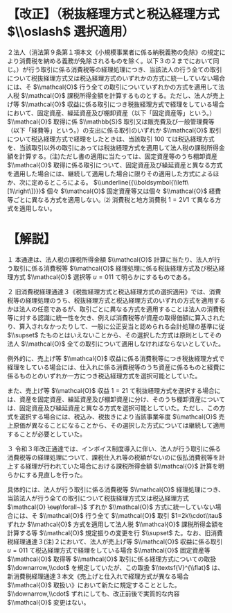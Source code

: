 # 【改正】（税抜経理方式と税込経理方式 $\\oslash$ 選択適用）

２法人（消法第９条第１項本文《小規模事業者に係る納税義務の免除》の規定により消費税を納める義務が免除されるものを除く。以下３の２までにおいて同じ。）が行う取引に係る消費税等の経理処理につき、当該法人の行う全ての取引について税抜経理方式又は税込経理方式のいずれかの方式に統一していない場合には、そ $\\mathcal{O}$ 行う全ての取引についていずれかの方式を適用して法人税 $\\mathcal{O}$ 課税所得金額を計算するものとする。ただし、法人が売上げ等 $\\mathcal{O}$ 収益に係る取引につき税抜経理方式で経理をしている場合において、固定資産、繰延資産及び棚卸資産（以下「固定資産等」という。） $\\mathcal{O}$ 取得に係 $\\mathbb{S}$ 取引又は販売費及び一般管理費等（以下「経費等」という。）の支出に係る取引のいずれか $\\mathcal{O}$ 取引について税込経理方式で経理をしたときは、当該取引 $100$ ては税込経理方式を、当該取引以外の取引にあっては税抜経理方式を適用して法人税の課税所得金額を計算する。(注)ただし書の適用に当たっては、固定資産等のうち棚卸資産 $\\mathcal{O}$ 取得に係る取引について、固定資産及び繰延資産と異なる方式を適用した場合には、継続して適用した場合に限りその適用した方式によるほか、次に定めるところによる。 $\\underline{{\\boldsymbol{\\left\[1\\right\]}}}$ 個々 $\\mathcal{O}$ 固定資産等又は個々 $\\mathcal{O}$ 経費等ごとに異なる方式を適用しない。⑵ 消費税と地方消費税 $1=2V1$ て異なる方式を適用しない。

# 【解説】

１ 本通達は、法人税の課税所得金額 $\\mathcal{O}$ 計算に当たり、法人が行う取引に係る消費税等 $\\mathcal{O}$ 経理処理に係る税抜経理方式及び税込経理方式 $\\mathcal{O}$ 選択等 $u=011$ て明らかにするものである。

２ 旧消費税経理通達３《税抜経理方式と税込経理方式の選択適用》では、消費税等の経理処理のうち、税抜経理方式と税込経理方式のいずれの方式を適用するかは法人の任意であるが、取引ごとに異なる方式を適用することは法人の消費税等に対する認識に統一性を欠き、例えば消費税等が資産の取得価額に算入されたり、算入されなかったりして、一般に公正妥当と認められる会計処理の基準に従 $\\supset$ たものとはいえないことから、その選択した方式は原則としてその法人 $\\mathcal{O}$ 全ての取引について適用しなければならないとしていた。

例外的に、売上げ等 $\\mathcal{O}$ 収益に係る消費税等につき税抜経理方式で経理をしている場合には、仕入れに係る消費税等のうち資産に係るものと経費に係るものとのいずれか一方につき税込経理方式を選択可能としていた。

また、売上げ等 $\\mathcal{O}$ 収益 $1=21$ て税抜経理方式を選択する場合には、資産を固定資産、繰延資産及び棚卸資産に分け、そのうち棚卸資産については、固定資産及び繰延資産と異なる方式を選択可能としていた。ただし、この方式を選択する場合には、税込み、税抜きにより当該事業年度 $\\mathcal{O}$ 売上原価が異なることになることから、その選択した方式については継続して適用することが必要としていた。

３ 令和３年改正通達では、インボイス制度導入に伴い、法人が行う取引に係る消費税等の経理処理について、課税仕入れ等の税額がないのに仮払消費税等を計上する経理が行われていた場合における課税所得金額 $\\mathcal{O}$ 計算を明らかにする見直しを行った。

具体的には、法人が行う取引に係る消費税等 $\\mathcal{O}$ 経理処理につき、当該法人が行う全ての取引について税抜経理方式又は税込経理方式 $\\mathcal{O} ~~\\cup~~\\forall~}$ ずれか $\\mathcal{O}$ 方式に統一していない場合には、そ $\\mathcal{O}$ 行う全て $\\mathcal{O}$ 取引 $1=2k\\cdot\\tau$ ずれか $\\mathcal{O}$ 方式を適用して法人税 $\\mathcal{O}$ 課税所得金額を計算する等 $\\mathcal{O}$ 規定振りの変更を行 $\\supset$ た。なお、旧消費税経理通達３(注)２において、法人が売上げ等 $\\mathcal{O}$ 収益に係る取引 $u=011$ て税込経理方式で経理をしている場合 $\\mathcal{O}$ 固定資産等 $\\mathcal{O}$ 取得等 $\\mathcal{O}$ 取引に係る経理方式についての取扱 $\\downarrow,\\cdot$ を規定していたが、この取扱 $\\textsf{V}^{\\flat}$ は、新消費税経理通達３本文《売上げと仕入れで経理方式が異なる場合 $\\mathcal{O}$ 取扱い》において新たに規定することとした。 $\\downarrow,\\cdot$ ずれにしても、改正前後で実質的な内容 $\\mathcal{O}$ 変更はない。